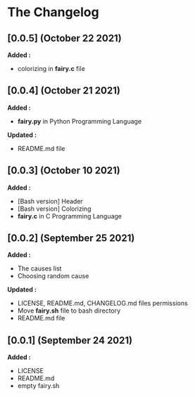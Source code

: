 # The Changelog

## [0.0.5] (October 22 2021)

**Added :**

- colorizing in **fairy.c** file

## [0.0.4] (October 21 2021)

**Added :**

- **fairy.py** in Python Programming Language

**Updated :**

- README.md file

## [0.0.3] (October 10 2021)

**Added :**

- [Bash version] Header
- [Bash version] Colorizing
- **fairy.c** in C Programming Language

## [0.0.2] (September 25 2021)

**Added :**

- The causes list
- Choosing random cause

**Updated :**

- LICENSE, README.md, CHANGELOG.md files permissions
- Move **fairy.sh** file to bash directory
- README.md file

## [0.0.1] (September 24 2021)

**Added :**

- LICENSE
- README.md
- empty fairy.sh

